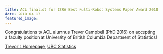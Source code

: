```yaml
---
title: ACL finalist for ICRA Best Multi-Robot Systems Paper Award 2018!
date: 2018-04-17
featured_image: 
---
```


Congratulations to ACL alumnus Trevor Campbell (PhD 2016) on accepting a faculty position at University of British Columbia Department of Statistics!

[Trevor's Homepage](http://www.trevorcampbell.me/), [UBC Statistics](https://www.stat.ubc.ca/)